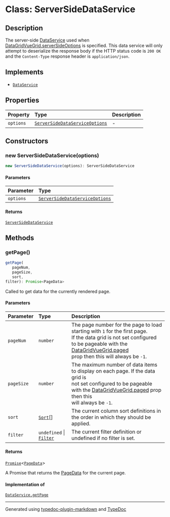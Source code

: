 # Class: ServerSideDataService

## Description

The server-side [DataService](../interfaces/DataService.md) used when [DataGridVueGrid.serverSideOptions](../DataGridVueGrid/index.md) is specified.
This data service will only attempt to deserialize the response body if the HTTP status code is `200 OK` and the
`Content-Type` response header is `application/json`.

## Implements

- [`DataService`](../interfaces/DataService.md)

## Properties

| Property | Type | Description |
| :------ | :------ | :------ |
| `options` | [`ServerSideDataServiceOptions`](../interfaces/ServerSideDataServiceOptions.md) | - |

## Constructors

### new ServerSideDataService(options)

```ts
new ServerSideDataService(options): ServerSideDataService
```

#### Parameters

| Parameter | Type |
| :------ | :------ |
| `options` | [`ServerSideDataServiceOptions`](../interfaces/ServerSideDataServiceOptions.md) |

#### Returns

[`ServerSideDataService`](ServerSideDataService.md)

## Methods

### getPage()

```ts
getPage(
   pageNum, 
   pageSize, 
   sort, 
filter): Promise<PageData>
```

Called to get data for the currently rendered page.

#### Parameters

| Parameter | Type | Description |
| :------ | :------ | :------ |
| `pageNum` | `number` | The page number for the page to load starting with `1` for the first page.<br />If the data grid is not set configured to be pageable with the [DataGridVueGrid.paged](../DataGridVueGrid/index.md)<br />prop then this will always be `-1`. |
| `pageSize` | `number` | The maximum number of data items to display on each page. If the data grid is<br />not set configured to be pageable with the [DataGridVueGrid.paged](../DataGridVueGrid/index.md) prop then this<br />will always be `-1`. |
| `sort` | [`Sort`](../interfaces/Sort.md)[] | The current column sort definitions in the order in which they should be applied. |
| `filter` | `undefined` \| [`Filter`](../interfaces/Filter.md) | The current filter definition or undefined if no filter is set. |

#### Returns

[`Promise`]( https://developer.mozilla.org/docs/Web/JavaScript/Reference/Global_Objects/Promise )\<[`PageData`](../interfaces/PageData.md)\>

A Promise that returns the [PageData](../interfaces/PageData.md) for the current page.

#### Implementation of

[`DataService.getPage`](../interfaces/DataService.md)

***

Generated using [typedoc-plugin-markdown](https://www.npmjs.com/package/typedoc-plugin-markdown) and [TypeDoc](https://typedoc.org/)
